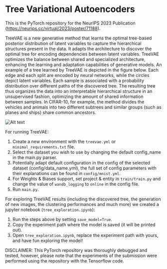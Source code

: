 # Tree Variational Autoencoders
This is the PyTorch repository for the NeurIPS 2023 Publication (https://neurips.cc/virtual/2023/poster/71188).

TreeVAE is a new generative method that learns the optimal tree-based posterior distribution of latent variables to capture the hierarchical structures present in the data. It adapts the architecture to discover the optimal tree for encoding dependencies between latent variables. TreeVAE optimizes the balance between shared and specialized architecture, enhancing the learning and adaptation capabilities of generative models. 
An example of a tree learned by TreeVAE is depicted in the figure below. Each edge and each split are encoded by neural networks, while the circles depict latent variables. Each sample is associated with a probability distribution over different paths of the discovered tree. The resulting tree thus organizes the data into an interpretable hierarchical structure in an unsupervised fashion, optimizing the amount of shared information between samples. In CIFAR-10, for example, the method divides the vehicles and animals into two different subtrees and similar groups (such as planes and ships) share common ancestors.

![Alt text](https://github.com/lauramanduchi/treevae/assets/32577028/2f473189-cb05-4482-bf77-ad128fa78b84)


For running TreeVAE:

1. Create a new environment with the ```treevae.yml``` or ```minimal_requirements.txt``` file.
2. Select the dataset you wish to use by changing the default config_name in the main.py parser. 
3. Potentially adapt default configuration in the config of the selected dataset (config/data_name.yml), the full set of config parameters with their explanations can be found in ```config/mnist.yml```.
4. For Weights & Biases support, set project & entity in ```train/train.py``` and change the value of ```wandb_logging``` to ```online``` in the config file.
5. Run ```main.py```.

For exploring TreeVAE results (including the discovered tree, the generation of new images, the clustering performances and much more) we created a jupyter notebook (```tree_exploration.ipynb```):
1. Run the steps above by setting ```save_model=True```.
2. Copy the experiment path where the model is saved (it will be printed out).
3. Open ```tree_exploration.ipynb```, replace the experiment path with yours, and have fun exploring the model!

DISCLAIMER: This PyTorch repository was thoroughly debugged and tested, however, please note that the experiments of the submission were performed using the repository with the Tensorflow code.

